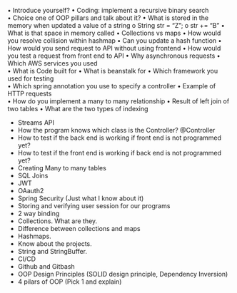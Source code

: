 •	Introduce yourself? 
•	Coding: 
 implement a recursive binary search  
•	Choice one of OOP pillars and talk about it? 
•	What is stored in the memory when updated a value of a string 
o	String str = “Z”; 
o	str += “B” 
•	What is that space in memory called 
•	Collections vs maps 
•	How would you resolve collision within hashmap 
•	Can you update a hash function 
•	How would you send request to API without using frontend 
•	How would you test a request from front end to API 
•	Why asynchronous requests 
•	Which AWS services you used  
•	What is Code built for 
•	What is beanstalk for 
•	Which framework you used for testing  
•	Which spring annotation you use to specify a controller 
•	Example of HTTP requests  
•	How do you implement a many to many relationship 
•	Result of left join of two tables 
•	What are the two types of indexing  
- Streams API
- How the program knows which class is the Controller? @Controller
- How to test if the back end is working if front end is not programmed yet?
- How to test if the front end is working if back end is not programmed yet?
- Creating Many to many tables
- SQL Joins
- JWT
- OAauth2
- Spring Security (Just what I know about it)
- Storing and verifying user session for our programs
- 2 way binding
- Collections. What are they.
- Difference between collections and maps
- Hashmaps.
- Know about the projects.
- String and StringBuffer.
- CI/CD
- Github and Gitbash
- OOP Design Principles (SOLID design principle, Dependency Inversion)
- 4 pilars of OOP (Pick 1 and explain)
